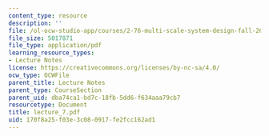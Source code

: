 ```yaml
---
content_type: resource
description: ''
file: /ol-ocw-studio-app/courses/2-76-multi-scale-system-design-fall-2004/170f8a25f03e3c080917fe2fcc162ad1_lecture_7.pdf
file_size: 5017871
file_type: application/pdf
learning_resource_types:
- Lecture Notes
license: https://creativecommons.org/licenses/by-nc-sa/4.0/
ocw_type: OCWFile
parent_title: Lecture Notes
parent_type: CourseSection
parent_uid: dba74ca1-bd7c-18fb-5dd6-f634aaa79cb7
resourcetype: Document
title: lecture_7.pdf
uid: 170f8a25-f03e-3c08-0917-fe2fcc162ad1
---
```

